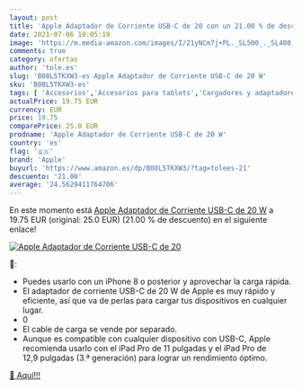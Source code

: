 ```yaml
---
layout: post
title: 'Apple Adaptador de Corriente USB-C de 20 con un 21.00 % de descuento'
date: 2021-07-06 10:05:19
image: 'https://m.media-amazon.com/images/I/21yNCm7j+PL._SL500_._SL400_.jpg'
comments: true
category: ofertas
author: 'tole.es'
slug: 'B08L5TKXW3-es Apple Adaptador de Corriente USB-C de 20 W'
sku: 'B08L5TKXW3-es'
tags: [ 'Accesorios','Accesorios para tablets','Cargadores y adaptadores para tablets','Informática','apple', ]
actualPrice: 19.75 EUR
currency: EUR
price: 19.75
comparePrice: 25.0 EUR
prodname: 'Apple Adaptador de Corriente USB-C de 20 W'
country: 'es'
flag: '🇪🇸'
brand: 'Apple'
buyurl: 'https://www.amazon.es/dp/B08L5TKXW3/?tag=tolees-21'
descuento: '21.00'
average: '24.5629411764706'
---
```


En este momento está [Apple Adaptador de Corriente USB-C de 20 W](https://www.amazon.es/dp/B08L5TKXW3/?tag=tolees-21) a 19.75 EUR (original: 25.0 EUR) (21.00 %  de descuento) en el siguiente enlace!

[![Apple Adaptador de Corriente USB-C de 20](https://m.media-amazon.com/images/I/21yNCm7j+PL._SL500_._SL400_.jpg)](https://www.amazon.es/dp/B08L5TKXW3/?tag=tolees-21)

🔎:

- Puedes usarlo con un iPhone 8 o posterior y aprovechar la carga rápida.
- El adaptador de corriente USB-C de 20 W de Apple es muy rápido y eficiente, así que va de perlas para cargar tus dispositivos en cualquier lugar.
- 0
- El cable de carga se vende por separado.
- Aunque es compatible con cualquier dispositivo con USB-C, Apple recomienda usarlo con el iPad Pro de 11 pulgadas y el iPad Pro de 12,9 pulgadas (3.ª generación) para lograr un rendimiento óptimo.

[🛒 Aquí!!!](https://www.amazon.es/dp/B08L5TKXW3/?tag=tolees-21)
